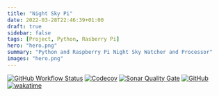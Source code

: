 ```yaml
---
title: "Night Sky Pi"
date: 2022-03-28T22:46:39+01:00
draft: true
sidebar: false
tags: [Project, Python, Rasberry Pi]
hero: "hero.png"
summary: "Python and Raspberry Pi Night Sky Watcher and Processor"
images: "hero.png"
---
```


<div class="text-center m-2">

  [![GitHub Workflow Status](https://img.shields.io/github/workflow/status/joseph-mccarthy/night-sky-pi/Build?style=for-the-badge)](https://github.com/joseph-mccarthy/night-sky-pi/actions/workflows/python-app.yml)
  [![Codecov](https://img.shields.io/codecov/c/gh/joseph-mccarthy/night-sky-pi?style=for-the-badge)](https://app.codecov.io/gh/joseph-mccarthy/night-sky-pi)
  [![Sonar Quality Gate](https://img.shields.io/sonar/quality_gate/joseph-mccarthy_night-sky-pi/main?server=https%3A%2F%2Fsonarcloud.io&style=for-the-badge)](https://sonarcloud.io/project/overview?id=joseph-mccarthy_night-sky-pi)
  [![GitHub](https://img.shields.io/github/license/joseph-mccarthy/night-sky-pi?style=for-the-badge)](https://github.com/joseph-mccarthy/night-sky-pi/blob/main/licence)
  [![wakatime](https://wakatime.com/badge/github/joseph-mccarthy/night-sky-pi.svg?style=for-the-badge)](https://wakatime.com/badge/github/joseph-mccarthy/night-sky-pi)

</div>
